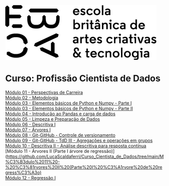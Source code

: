 <img src="https://github.com/LucaScaldaferri/Curso_Cientista_de_Dados/blob/main/logo_ebac.png" alt="ebac-logo">

# Curso: Profissão Cientista de Dados

[Módulo 01 - Perspectivas de Carreira](https://github.com/LucaScaldaferri/Curso_Cientista_de_Dados/tree/main/M%C3%B3dulo%2001%20-%20Perspectivas%20de%20Carreira)<br>
[Módulo 02 - Metodologia](https://github.com/LucaScaldaferri/Curso_Cientista_de_Dados/tree/main/M%C3%B3dulo%2002%20-%20Metodologia)<br>
[Módulo 03 - Elementos básicos de Python e Numpy - Parte I](https://github.com/LucaScaldaferri/Curso_Cientista_de_Dados/tree/main/M%C3%B3dulo%2003%20-%20Elementos%20b%C3%A1sicos%20de%20Python%20e%20Numpy%20-%20Parte%20I)<br>
[Módulo 03 - Elementos básicos de Python e Numpy - Parte II](https://github.com/LucaScaldaferri/Curso_Cientista_de_Dados/tree/main/M%C3%B3dulo%2003%20-%20Elementos%20b%C3%A1sicos%20de%20Python%20e%20Numpy%20-%20Parte%20II)<br>
[Módulo 04 - Introdução ao Pandas e carga de dados](https://github.com/LucaScaldaferri/Curso_Cientista_de_Dados/tree/main/M%C3%B3dulo%2004%20-%20Introdu%C3%A7%C3%A3o%20ao%20Pandas%20e%20carga%20de%20dados)<br>
[Módulo 05 - Limpeza e Preparação de Dados](https://github.com/LucaScaldaferri/Curso_Cientista_de_Dados/tree/main/M%C3%B3dulo%2005%20-%20Limpeza%20e%20Prepara%C3%A7%C3%A3o%20de%20Dados)<br>
[Módulo 06 - Descritiva I](https://github.com/LucaScaldaferri/Curso_Cientista_de_Dados/tree/main/M%C3%B3dulo%2006%20-%20Descritiva%20I)<br>
[Módulo 07 - Árvores I](https://github.com/LucaScaldaferri/Curso_Cientista_de_Dados/tree/main/M%C3%B3dulo%2007%20-%20%C3%81rvores%20I)<br>
[Módulo 08 - Git-GitHub - Controle de versionamento](https://github.com/LucaScaldaferri/Curso_Cientista_de_Dados/tree/main/M%C3%B3dulo%2008%20-%20Git-Github%20-%20Controle%20de%20versionamento)<br>
[Módulo 09 - Git-GitHub - TdD III - Agregações e operações em grupos](https://github.com/LucaScaldaferri/Curso_Cientista_de_Dados/tree/main/M%C3%B3dulo%2009%20-%20TdD%20III%20-%20Agrega%C3%A7%C3%B5es%20e%20opera%C3%A7%C3%B5es%20em%20grupos)<br>
[Módulo 10 - Descritiva II - Análise descritiva para resposta contínua](https://github.com/LucaScaldaferri/Curso_Cientista_de_Dados/tree/main/M%C3%B3dulo%2010%20-%20Descritiva%20II%20-%20An%C3%A1lise%20descritiva%20para%20resposta%20cont%C3%ADnua)<br>
[Módulo 11 - Árvores II (Parte I árvore de regressão)](https://github.com/LucaScaldaferri/Curso_Cientista_de_Dados/tree/main/M%C3%B3dulo%2011%20-%20%C3%81rvores%20II%20(Parte%20I%20%C3%A1rvore%20de%20regress%C3%A3o)<br>
[Módulo 12 - Regressão I](https://github.com/LucaScaldaferri/Curso_Cientista_de_Dados/tree/main/M%C3%B3dulo%2012%20-%20Regress%C3%A3o%20I)<br>
